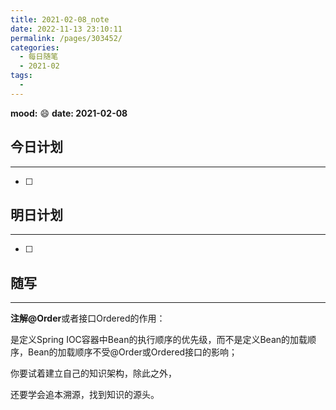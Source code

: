 ```yaml
---
title: 2021-02-08_note
date: 2022-11-13 23:10:11
permalink: /pages/303452/
categories:
  - 每日随笔
  - 2021-02
tags:
  - 
---
```

**mood:** :smile:  																		**date: 2021-02-08**  
## 今日计划  
------
- [ ]  
## 明日计划  
------
- [ ]  
## 随写 
------

**注解@Order**或者接口Ordered的作用：

是定义Spring IOC容器中Bean的执行顺序的优先级，而不是定义Bean的加载顺序，Bean的加载顺序不受@Order或Ordered接口的影响；





你要试着建立自己的知识架构，除此之外，

还要学会追本溯源，找到知识的源头。